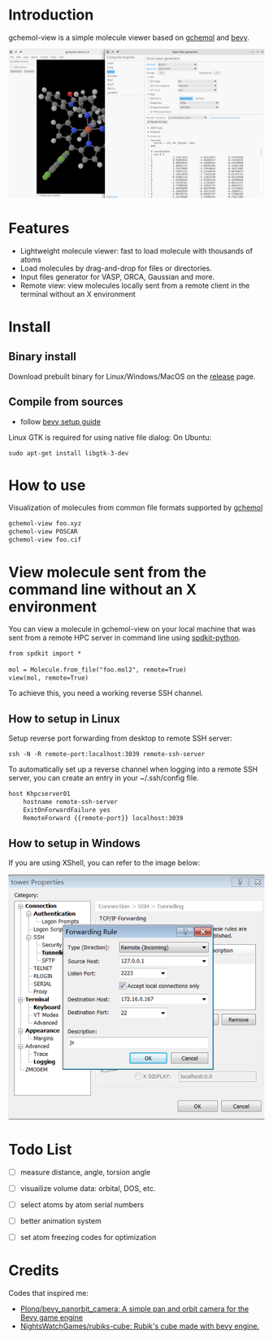 
# Introduction

gchemol-view is a simple molecule viewer based on [gchemol](https://github.com/gchemol/gchemol) and [bevy](https://bevyengine.org/).

![img](data/72/9b0609-04b6-40c0-93db-5674f85b0738/screenshot.png)


# Features

-   Lightweight molecule viewer: fast to load molecule with thousands of atoms
-   Load molecules by drag-and-drop for files or directories.
-   Input files generator for VASP, ORCA, Gaussian and more.
-   Remote view: view molecules locally sent from a remote client in the
    terminal without an X environment


# Install


## Binary install

Download prebuilt binary for Linux/Windows/MacOS on the [release](https://github.com/ybyygu/gchemol-view/releases) page.


## Compile from sources

-   follow [bevy setup guide](https://bevyengine.org/learn/book/getting-started/setup/)

Linux GTK is required for using native file dialog:
On Ubuntu:

    sudo apt-get install libgtk-3-dev


# How to use

Visualization of molecules from common file formats supported by [gchemol](https://github.com/gchemol/gchemol-readwrite/tree/master/src/formats)

    gchemol-view foo.xyz
    gchemol-view POSCAR
    gchemol-view foo.cif


# View molecule sent from the command line without an X environment

You can view a molecule in gchemol-view on your local machine that was
sent from a remote HPC server in command line using [spdkit-python](https://github.com/spdkit/python/releases).

    from spdkit import *
    
    mol = Molecule.from_file("foo.mol2", remote=True)
    view(mol, remote=True)

To achieve this, you need a working reverse SSH channel.


## How to setup in Linux

Setup reverse port forwarding from desktop to remote SSH server:

    ssh -N -R remote-port:localhost:3039 remote-ssh-server

To automatically set up a reverse channel when logging into a remote
SSH server, you can create an entry in your ~/.ssh/config file.

    host Khpcserver01
        hostname remote-ssh-server
        ExitOnForwardFailure yes
        RemoteForward {{remote-port}} localhost:3039


## How to setup in Windows

If you are using XShell, you can refer to the image below:

![img](data/72/9b0609-04b6-40c0-93db-5674f85b0738/2023-05-05_16-52-23_screenshot.png)


# Todo List

-   [ ] measure distance, angle, torsion angle
-   [ ] visuailize volume data: orbital, DOS, etc.
-   [ ] select atoms by atom serial numbers
-   [ ] better animation system
-   [ ] set atom freezing codes for optimization


# Credits

Codes that inspired me:

-   [Plonq/bevy\_panorbit\_camera: A simple pan and orbit camera for the Bevy game engine](https://github.com/Plonq/bevy_panorbit_camera)
-   [NightsWatchGames/rubiks-cube: Rubik's cube made with bevy engine.](https://github.com/NightsWatchGames/rubiks-cube)

